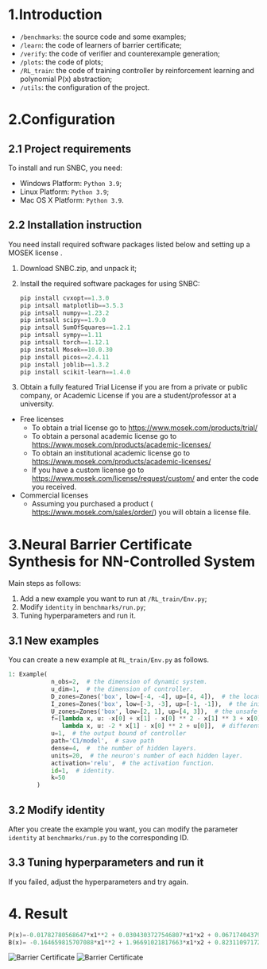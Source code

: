 # 1.Introduction



* `/benchmarks`: the source code and some examples;
* `/learn`: the code of learners of barrier certificate;
* `/verify`: the code of verifier and counterexample generation;
* `/plots`: the code of plots;
* `/RL_train`: the code of training controller by reinforcement learning and polynomial P(x) abstraction;
* `/utils`: the configuration of the project.


# 2.Configuration

## 2.1 Project requirements

To install and run SNBC, you need:

* Windows Platform: `Python 3.9`;
* Linux Platform: `Python 3.9`;
* Mac OS X Platform: `Python 3.9`.

## 2.2 Installation instruction

You need install required software packages listed below and setting up a MOSEK license .

1. Download SNBC.zip, and unpack it;
2. Install the required software packages for using SNBC:

    ```python
    pip install cvxopt==1.3.0
    pip intsall matplotlib==3.5.3
    pip intsall numpy==1.23.2
    pip intsall scipy==1.9.0
    pip intsall SumOfSquares==1.2.1
    pip intsall sympy==1.11
    pip intsall torch==1.12.1
    pip install Mosek==10.0.30
    pip install picos==2.4.11
    pip install joblib==1.3.2
    pip install scikit-learn==1.4.0
    ```

3. Obtain a fully featured Trial License if you are from a private or public company, or Academic License if you are a student/professor at a university.

* Free licenses
  * To obtain a trial license go to <https://www.mosek.com/products/trial/>
  * To obtain a personal academic license go to <https://www.mosek.com/products/academic-licenses/>
  * To obtain an institutional academic license go to <https://www.mosek.com/products/academic-licenses/>
  * If you have a custom license go to <https://www.mosek.com/license/request/custom/> and enter the code you received.
* Commercial licenses
  * Assuming you purchased a product ( <https://www.mosek.com/sales/order/>) you will obtain a license file.

# 3.Neural Barrier Certificate Synthesis for NN-Controlled System 

Main steps as follows:

1. Add a new example you want to run at `/RL_train/Env.py`;
2. Modify `identity` in `benchmarks/run.py`;
3. Tuning hyperparameters and run it.

## 3.1 New examples

You can create a new example at `RL_train/Env.py` as follows.

```python
1: Example(
            n_obs=2,  # the dimension of dynamic system.
            u_dim=1,  # the dimension of controller.
            D_zones=Zones('box', low=[-4, -4], up=[4, 4]),  # the location domain of system.
            I_zones=Zones('box', low=[-3, -3], up=[-1, -1]),  # the initial region of system.
            U_zones=Zones('box', low=[2, 1], up=[4, 3]),  # the unsafe region of system.
            f=[lambda x, u: -x[0] + x[1] - x[0] ** 2 - x[1] ** 3 + x[0] + u[0],  
               lambda x, u: -2 * x[1] - x[0] ** 2 + u[0]],  # differential equations of system.
            u=1,  # the output bound of controller 
            path='C1/model',  # save path
            dense=4,  #  the number of hidden layers.
            units=20,  # the neuron's number of each hidden layer.
            activation='relu',  # the activation function. 
            id=1,  # identity.
            k=50 
        )
```

## 3.2 Modify identity

After you create the example you want, you can modify the parameter `identity` at `benchmarks/run.py` to the corresponding ID.

## 3.3 Tuning hyperparameters and run it

If you failed, adjust the hyperparameters and try again.

# 4. Result

```python
P(x)=-0.01782780568647*x1**2 + 0.0304303727546807*x1*x2 + 0.0671740437924431*x1 - 0.234335039813611*x2**2 - 0.837997680548356*x2
B(x)= -0.164659815707088*x1**2 + 1.96691021817663*x1*x2 + 0.823110971728375*x1 - 2.31320037980075*x2**2 + 15.9294101325842*x2 - 3.10400062966616
```

![Barrier Certificate](https://github.com/blliu6/SNBC/tree/main/benchmarks/img/C1_2d.png)
![Barrier Certificate](https://github.com/blliu6/SNBC/tree/main/benchmarks/img/C1_3d.png)


